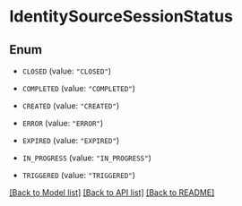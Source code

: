 # IdentitySourceSessionStatus

## Enum


* `CLOSED` (value: `"CLOSED"`)

* `COMPLETED` (value: `"COMPLETED"`)

* `CREATED` (value: `"CREATED"`)

* `ERROR` (value: `"ERROR"`)

* `EXPIRED` (value: `"EXPIRED"`)

* `IN_PROGRESS` (value: `"IN_PROGRESS"`)

* `TRIGGERED` (value: `"TRIGGERED"`)


[[Back to Model list]](../README.md#documentation-for-models) [[Back to API list]](../README.md#documentation-for-api-endpoints) [[Back to README]](../README.md)


